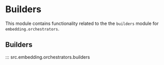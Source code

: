 # Builders

This module contains functionality related to the the `builders` module for `embedding.orchestrators`.

## Builders

::: src.embedding.orchestrators.builders
